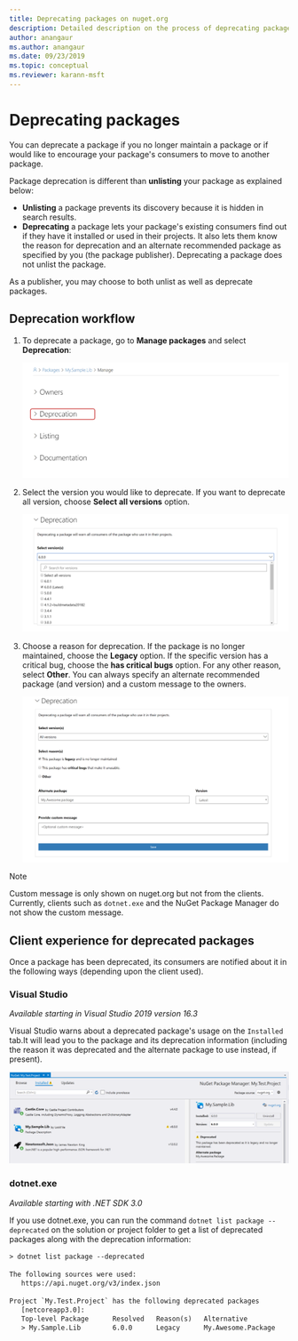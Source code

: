 ```yaml
---
title: Deprecating packages on nuget.org
description: Detailed description on the process of deprecating packages and how the clients shows this information
author: anangaur
ms.author: anangaur
ms.date: 09/23/2019
ms.topic: conceptual
ms.reviewer: karann-msft
---
```


# Deprecating packages

You can deprecate a package if you no longer maintain a package or if would like to encourage your package's consumers to move to another package. 

Package deprecation is different than **unlisting** your package as explained below:
* **Unlisting** a package prevents its discovery because it is hidden in search results. 
* **Deprecating** a package lets your package's existing consumers find out if they have it installed or used in their projects. It also lets them know the reason for deprecation and an alternate recommended package as specified by you (the package publisher). Deprecating a package does not unlist the package. 

As a publisher, you may choose to both unlist as well as deprecate packages.

## Deprecation workflow
1. To deprecate a package, go to **Manage packages** and select **Deprecation**:

    ![Go to deprecate package option](media/deprecation-select-option.png)

2. Select the version you would like to deprecate. If you want to deprecate all version, choose **Select all versions** option.

    ![Select package versions to deprecate](media/deprecation-select-version.png)

3. Choose a reason for deprecation. If the package is no longer maintained, choose the **Legacy** option. If the specific version has a critical bug, choose the **has critical bugs** option. For any other reason, select **Other**. You can always specify an alternate recommended package (and version) and a custom message to the owners. 

    ![Select reasons alternate package recommendation and custom message](media/deprecation-save.png)

> [!Note]
> Custom message is only shown on nuget.org but not from the clients. Currently, clients such as `dotnet.exe` and the NuGet Package Manager do not show the custom message.

## Client experience for deprecated packages
Once a package has been deprecated, its consumers are notified about it in the following ways (depending upon the client used).

### Visual Studio 
*Available starting in Visual Studio 2019 version 16.3*

Visual Studio warns about a deprecated package's usage on the `Installed` tab.It will lead you to the package and its deprecation information (including the reason it was deprecated and the alternate package to use instead, if present).

   ![Deprecated packages on Visual Studio installed tab of package manager](media/deprecation-vs.png)

### dotnet.exe
*Available starting with .NET SDK 3.0*

If you use dotnet.exe, you can run the command `dotnet list package --deprecated` on the solution or project folder to get a list of deprecated packages along with the deprecation information:

```
> dotnet list package --deprecated

The following sources were used:
   https://api.nuget.org/v3/index.json

Project `My.Test.Project` has the following deprecated packages
   [netcoreapp3.0]:
   Top-level Package      Resolved   Reason(s)   Alternative
   > My.Sample.Lib        6.0.0      Legacy      My.Awesome.Package

```
